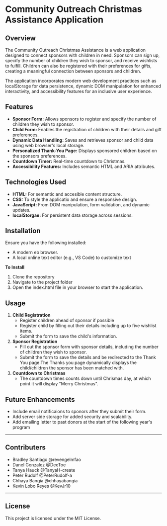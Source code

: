 # **Community Outreach Christmas Assistance Application**


## **Overview**

The Community Outreach Christmas Assistance is a web application designed to connect sponsors with children in need. Sponsors can sign up, specify the number of children they wish to sponsor, and receive wishlists to fulfill. Children can also be registered with their preferences for gifts, creating a meaningful connection between sponsors and children.

The application incorporates modern web development practices such as localStorage for data persistence, dynamic DOM manipulation for enhanced interactivity, and accessibility features for an inclusive user experience.

## **Features**
* **Sponsor Form:** Allows sponsors to register and specify the number of children they wish to sponsor.
* **Child Form:** Enables the registration of children with their details and gift preferences.
* **Dynamic Data Handling:** Saves and retrieves sponsor and child data using web browser's local storage.
* **Personalized Thank-You Page:** Displays sponsored children based on the sponsors preferences.
* **Countdown Timer:** Real-time countdown to Christmas.
* **Accessibility Features:** Includes semantic HTML and ARIA attributes.

## **Technologies Used**
* **HTML:**  For semantic and accesible content structure.
* **CSS:** To style the applicatio and ensure a responsive design.
* **JavaScript:** From DOM manipulation, form validation, and dynamic updates.
* **localStorgae:** For persistent data storage across sessions.

## **Installation**
Ensure you have the following installed:
* A modern eb browser.
* A local online text editor (e.g., VS Code) to customize text
  
**To Install**
  1. Clone the repository
  2. Navigate to the project folder
  3. Open the index.html file in your browser to start the application.
 
  ## **Usage**
  1. **Child Registration**
      * Register children ahead of sponsor if possible
      * Register child by filling out their details including up to five wishlist items.
      * Submit the form to save the child's information.
  2. **Sponsor Registration**
     * Fill out the sponsor form with sponsor details, including the number of children they wish to sponsor.
     * Submit the form to save the details and be redirected to the Thank You page.The Thanks you page dynamically
       displays the child/children the sponsor has been matched with.
  3. **Countdown to Christmas**
     * The countdown times counts down until Chrismas day, at which point it will display "Merry Christmas".  

## **Future Enhancements**
* Include email notificaions to sponors after they submit their form. 
* Add server side storage for added security and scalability.
* Add emailing letter to past donors at the start of the following year's program

   

---
## **Contributers**
* Bradley Santiago @revengelmfao
* Danel Gonzalez @DeeToe
* Tanya Hauck @TanyaH-create
* Peter Rudolf @PeterRudolf-a
* Chhaya Bangia @chhayabangia
* Kevin Lobo Reyes @KevJr10
---
  ## **License**
  This project is licensed under the MIT License. 



